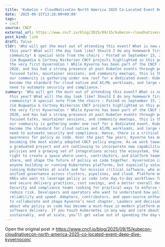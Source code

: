 ```yaml
---
title: 'KubeCon + CloudNativeCon North America 2025 Co-Located Event Deep Dive: KyvernoCon'
date: '2025-09-15T13:28:00+00:00'
tags:
- cncf
source: CNCF
external_url: https://www.cncf.io/blog/2025/09/15/kubecon-cloudnativecon-north-america-2025-co-located-event-deep-dive-kyvernocon/
post_kind: link
draft: false
tldr: 'Who will get the most out of attending this event? What is new with Kyverno
  this year? What will the day look like? Should I do any homework first? Find your
  community! A special note from the chairs : Posted on September 15, 2025 by Co-chairs:
  Jim Bugwadia & Cortney Nickerson CNCF projects highlighted in this post This is
  the very first KyvernoCon ! While Kyverno has been part of the CNCF since November
  2020, and has had a strong presence at past KubeCon events through policy as code
  focused talks, maintainer sessions, and community meetups, this is the first time
  our community is gathering under one roof for a dedicated event. Kubernetes has
  become the standard for cloud native and AI/ML workloads, and large organizations
  need to automate security and compliance.'
summary: 'Who will get the most out of attending this event? What is new with Kyverno
  this year? What will the day look like? Should I do any homework first? Find your
  community! A special note from the chairs : Posted on September 15, 2025 by Co-chairs:
  Jim Bugwadia & Cortney Nickerson CNCF projects highlighted in this post This is
  the very first KyvernoCon ! While Kyverno has been part of the CNCF since November
  2020, and has had a strong presence at past KubeCon events through policy as code
  focused talks, maintainer sessions, and community meetups, this is the first time
  our community is gathering under one roof for a dedicated event. Kubernetes has
  become the standard for cloud native and AI/ML workloads, and large organizations
  need to automate security and compliance. Hence, there is a critical need and growing
  awareness for policy as code. Over the past few years, Kyverno has matured significantly,
  becoming the most widely adopted CNCF policy engine. As we work towards becoming
  a graduated project and are continuing to incorporate new capabilities like CEL-based
  policies and a growing set of integrations across the ecosystem, the timing felt
  right to create a space where users, contributors, and platform teams can learn,
  share, and shape the future of policy as code together. KyvernoCon is designed for
  anyone building or running Kubernetes platforms, but especially valuable for: Organizations
  running Kubernetes at scale and for mission critical software, who are looking for
  unified governance across clusters, pipelines, and cloud. Platform engineers and
  SREs who want to leverage policy as code into day-to-day workflows for automated
  and secure delivery practices, cost savings, and a better overall developer experience.
  Security and compliance teams looking for practical ways to enforce standards and
  reduce risk. Developers and operators who want to understand how policy can improve
  reliability and speed. Adopters, contributors, and open-source enthusiasts eager
  to collaborate and shape Kyverno’s next chapter. Leaders and decision-makers curious
  about why policy as code has become a must-have in modern platform engineering and
  software delivery. If you touch Kubernetes in any way and care about doing it securely,
  sustainably, and at scale, you’ll get value out of spending the day with us.'
---
```

Open the original post ↗ https://www.cncf.io/blog/2025/09/15/kubecon-cloudnativecon-north-america-2025-co-located-event-deep-dive-kyvernocon/
